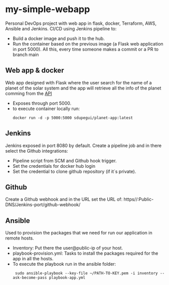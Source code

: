 # my-simple-webapp
Personal DevOps project with web app in flask, docker, Terraform, AWS, Ansible and Jenkins.
CI/CD using Jenkins pipeline to:
- Build a docker image and push it to the hub.
- Run the container based on the previous image (a Flask web application in port 5000).
 All this, every time someone makes a commit or a PR to branch main
 
## Web app & docker
Web app designed with Flask where the user search for the name of a planet of the solar system and the app will retrieve all the info of the planet comming from the [API](https://api.le-systeme-solaire.net/swagger/)
- Exposes through port 5000.
- to execute container locally run: 
    ```
    docker run -d -p 5000:5000 sdupegui/planet-app:latest
    ```
    
## Jenkins
Jenkins exposed in port 8080 by default. Create a pipeline job and in there select the Github integrations:
- Pipeline script from SCM and Github hook trigger.
- Set the credentials for docker hub login
- Set the credential to clone github repository (if it´s private).

## Github
Create a Github webhook and in the URL set the URL of: https//:Public-DNS/Jenkins-port/github-webhook/

## Ansible
Used to provision the packages that we need for run our application in remote hosts.
- Inventory: Put there the user@public-ip of your host.
- playbook-provision.yml: Tasks to install the packages required for the app in all the hosts.
- To execute the playbook run in the ansible folder:
   ```
    sudo ansible-playbook --key-file ~/PATH-TO-KEY.pem -i inventory --ask-become-pass playbook-app.yml       
   ```
